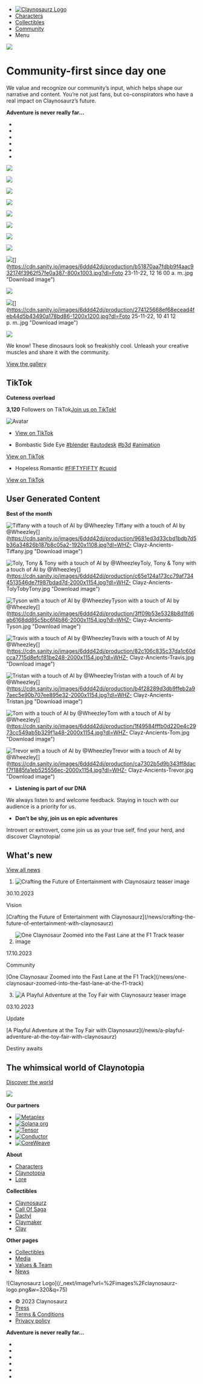   * [![Claynosaurz Logo](/_next/image?url=%2Fimages%2Fclaynosaurz-logo.png&w=640&q=75)](/)
  * [Characters](/characters)
  * [Collectibles](/collectibles)
  * [Community](/community)
  * Menu

![](/_next/image?url=https%3A%2F%2Fcdn.sanity.io%2Fimages%2F6ddd42dj%2Fproduction%2Fb58321de61b22d2d6406a82036bcaa57c8132136-935x935.svg%3Frect%3D0%2C205%2C935%2C526%26w%3D1920%26h%3D1080&w=2048&q=75)

# Community-first since day one

We value and recognize our community’s input, which helps shape our narrative
and content. You’re not just fans, but co-conspirators who have a real impact
on Claynosaurz’s future.

**Adventure is never really far...**

  * [](https://x.com/claynosaurz "twitter")
  * [](https://www.instagram.com/claynosaurz/ "instagram")
  * [](https://discord.gg/claynosaurz "discord")
  * [](https://www.youtube.com/@Claynosaurz_Official "youtube")
  * [](https://www.tiktok.com/@claynosaurz "tiktok")
  * [](https://www.linkedin.com/company/claynosaurz "linkedin")

![](/_next/image?url=https%3A%2F%2Fcdn.sanity.io%2Fimages%2F6ddd42dj%2Fproduction%2F3d250be337775d7756949293e9df5a41e85b968f-1596x1934.jpg%3Fw%3D1596%26h%3D1934&w=2048&q=75)[](https://cdn.sanity.io/images/6ddd42dj/production/3d250be337775d7756949293e9df5a41e85b968f-1596x1934.jpg?dl=IMG_9228.jpg
"Download image")

![](/_next/image?url=https%3A%2F%2Fcdn.sanity.io%2Fimages%2F6ddd42dj%2Fproduction%2Fa669449be89c72e45e034ce64a2bf48f1a21fe1a-1199x674.jpg%3Fw%3D1199%26h%3D674&w=2048&q=75)[](https://cdn.sanity.io/images/6ddd42dj/production/a669449be89c72e45e034ce64a2bf48f1a21fe1a-1199x674.jpg?dl=IMG_6035.JPG
"Download image")

![](/_next/image?url=https%3A%2F%2Fcdn.sanity.io%2Fimages%2F6ddd42dj%2Fproduction%2F1eb12cd5c27f213c58aaffc50e6c9f606e8114d5-544x680.jpg%3Fw%3D544%26h%3D680&w=1200&q=75)[](https://cdn.sanity.io/images/6ddd42dj/production/1eb12cd5c27f213c58aaffc50e6c9f606e8114d5-544x680.jpg?dl=63f4083f-7903-4479-9495-ea948473bc7b.jpg
"Download image")

![](/_next/image?url=https%3A%2F%2Fcdn.sanity.io%2Fimages%2F6ddd42dj%2Fproduction%2F3b35c92363cf5cfb4b561506540d9e1082d42a86-2048x1023.jpg%3Fw%3D2048%26h%3D1023&w=2048&q=75)[](https://cdn.sanity.io/images/6ddd42dj/production/3b35c92363cf5cfb4b561506540d9e1082d42a86-2048x1023.jpg?dl=IMG_2403.JPG
"Download image")

![](/_next/image?url=https%3A%2F%2Fcdn.sanity.io%2Fimages%2F6ddd42dj%2Fproduction%2F9d2eac2534d12f16830fbb880a1c30bd4389bdd1-2000x2000.jpg%3Fw%3D2000%26h%3D2000&w=2048&q=75)[](https://cdn.sanity.io/images/6ddd42dj/production/9d2eac2534d12f16830fbb880a1c30bd4389bdd1-2000x2000.jpg?dl=IMG_9469.JPG
"Download image")

![](/_next/image?url=https%3A%2F%2Fcdn.sanity.io%2Fimages%2F6ddd42dj%2Fproduction%2F86877f0abadb6ff6eaacf86907c1970db81e4fbc-2048x1152.jpg%3Fw%3D2048%26h%3D1152&w=2048&q=75)[](https://cdn.sanity.io/images/6ddd42dj/production/86877f0abadb6ff6eaacf86907c1970db81e4fbc-2048x1152.jpg?dl=IMG_6037.JPG
"Download image")

![](/_next/image?url=https%3A%2F%2Fcdn.sanity.io%2Fimages%2F6ddd42dj%2Fproduction%2F09515f07554db4629f399b9b8e1a7582c33f10fa-900x800.png%3Fw%3D900%26h%3D800&w=1920&q=75)[](https://cdn.sanity.io/images/6ddd42dj/production/09515f07554db4629f399b9b8e1a7582c33f10fa-900x800.png?dl=IMG_8645.PNG
"Download image")

![](/_next/image?url=https%3A%2F%2Fcdn.sanity.io%2Fimages%2F6ddd42dj%2Fproduction%2F373d2f254f859d125bf2dd3dc38140ffeff2a62d-1024x1024.jpg%3Fw%3D1024%26h%3D1024&w=2048&q=75)[](https://cdn.sanity.io/images/6ddd42dj/production/373d2f254f859d125bf2dd3dc38140ffeff2a62d-1024x1024.jpg?dl=IMG_8054.JPG
"Download image")

![](/_next/image?url=https%3A%2F%2Fcdn.sanity.io%2Fimages%2F6ddd42dj%2Fproduction%2Fb51870aa7fdbb9f4aac932174f3962f57fe0a387-800x1003.jpg%3Fw%3D800%26h%3D1003&w=1920&q=75)[](https://cdn.sanity.io/images/6ddd42dj/production/b51870aa7fdbb9f4aac932174f3962f57fe0a387-800x1003.jpg?dl=Foto
23-11-22, 12 16 00 a. m..jpg "Download image")

![](/_next/image?url=https%3A%2F%2Fcdn.sanity.io%2Fimages%2F6ddd42dj%2Fproduction%2F963ae4d20e11c1569f27bef9d4838687da14066e-473x518.jpg%3Fw%3D473%26h%3D518&w=1200&q=75)[](https://cdn.sanity.io/images/6ddd42dj/production/963ae4d20e11c1569f27bef9d4838687da14066e-473x518.jpg?dl=IMG-20230805-WA0019.jpg
"Download image")

![](/_next/image?url=https%3A%2F%2Fcdn.sanity.io%2Fimages%2F6ddd42dj%2Fproduction%2F274125668ef68ecead4feb44d5b43490a178bd86-1200x1200.jpg%3Fw%3D1200%26h%3D1200&w=2048&q=75)[](https://cdn.sanity.io/images/6ddd42dj/production/274125668ef68ecead4feb44d5b43490a178bd86-1200x1200.jpg?dl=Foto
25-11-22, 10 41 12 p. m..jpg "Download image")

![](/_next/image?url=https%3A%2F%2Fcdn.sanity.io%2Fimages%2F6ddd42dj%2Fproduction%2F91873529d260671d015236f5d45a2533f7bf0982-2048x2048.jpg%3Fw%3D2048%26h%3D2048&w=2048&q=75)[](https://cdn.sanity.io/images/6ddd42dj/production/91873529d260671d015236f5d45a2533f7bf0982-2048x2048.jpg?dl=F43iHHUaIAAC8Lv.jpeg
"Download image")

We know! These dinosaurs look so freakishly cool. Unleash your creative
muscles and share it with the community.

[View the gallery](/community/gallery)

## TikTok

**Cuteness overload**

**3,120** Followers on TikTok[Join us on TikTok!](https://www.tiktok.com)

![Avatar](/_next/image?url=https%3A%2F%2Fcdn.sanity.io%2Fimages%2F6ddd42dj%2Fproduction%2Fe724c407d0c042f4951066910428c3529d6d179e-400x400.png%3Fw%3D80%26h%3D80&w=256&q=75)

  * [View on TikTok](https://www.tiktok.com/@claynosaurz)

  * Bombastic Side Eye [#blender](https://www.tiktok.com/tag/blender) [#autodesk](https://www.tiktok.com/tag/autodesk) [#b3d](https://www.tiktok.com/tag/b3d) [#animation](https://www.tiktok.com/tag/animation)

[View on
TikTok](https://www.tiktok.com/@claynosaurz/video/7265387304221412614)

  * Hopeless Romantic [#FIFTYFIFTY](https://www.tiktok.com/tag/fiftyfifty) [#cupid](https://www.tiktok.com/tag/cupid)

[View on
TikTok](https://www.tiktok.com/@claynosaurz/video/7277982514998709510)

## User Generated Content

**Best of the month**

![Tiffany with a touch of AI by
@Wheezley](/_next/image?url=https%3A%2F%2Fcdn.sanity.io%2Fimages%2F6ddd42dj%2Fproduction%2F9681ed3d33cbd1bdb7d5b36a34826b187b8c05a2-1920x1108.jpg%3Fw%3D1920%26h%3D1108&w=2048&q=75)
Tiffany with a touch of AI by
@Wheezley[](https://cdn.sanity.io/images/6ddd42dj/production/9681ed3d33cbd1bdb7d5b36a34826b187b8c05a2-1920x1108.jpg?dl=WHZ-
Clayz-Ancients-Tiffany.jpg "Download image")

![Toly, Tony & Tony with a touch of AI by
@Wheezley](/_next/image?url=https%3A%2F%2Fcdn.sanity.io%2Fimages%2F6ddd42dj%2Fproduction%2Fc65e124a173cc79af7344513546de7f987bdad7d-2000x1154.jpg%3Fw%3D2000%26h%3D1154&w=2048&q=75)Toly,
Tony & Tony with a touch of AI by
@Wheezley[](https://cdn.sanity.io/images/6ddd42dj/production/c65e124a173cc79af7344513546de7f987bdad7d-2000x1154.jpg?dl=WHZ-
Clayz-Ancients-TolyTobyTony.jpg "Download image")

![Tyson with a touch of AI by
@Wheezley](/_next/image?url=https%3A%2F%2Fcdn.sanity.io%2Fimages%2F6ddd42dj%2Fproduction%2F3ff09b53e5328b8d1fd6ab6168dd85c5bc6f4b86-2000x1154.jpg%3Fw%3D2000%26h%3D1154&w=2048&q=75)Tyson
with a touch of AI by
@Wheezley[](https://cdn.sanity.io/images/6ddd42dj/production/3ff09b53e5328b8d1fd6ab6168dd85c5bc6f4b86-2000x1154.jpg?dl=WHZ-
Clayz-Ancients-Tyson.jpg "Download image")

![Travis with a touch of AI by
@Wheezley](/_next/image?url=https%3A%2F%2Fcdn.sanity.io%2Fimages%2F6ddd42dj%2Fproduction%2F82c106c835c37da1c60dcca7715d8efcf81be248-2000x1154.jpg%3Fw%3D2000%26h%3D1154&w=2048&q=75)Travis
with a touch of AI by
@Wheezley[](https://cdn.sanity.io/images/6ddd42dj/production/82c106c835c37da1c60dcca7715d8efcf81be248-2000x1154.jpg?dl=WHZ-
Clayz-Ancients-Travis.jpg "Download image")

![Tristan with a touch of AI by
@Wheezley](/_next/image?url=https%3A%2F%2Fcdn.sanity.io%2Fimages%2F6ddd42dj%2Fproduction%2Fb4f28289d3db9ffeb2a97aec5e90b707ee895e32-2000x1154.jpg%3Fw%3D2000%26h%3D1154&w=2048&q=75)Tristan
with a touch of AI by
@Wheezley[](https://cdn.sanity.io/images/6ddd42dj/production/b4f28289d3db9ffeb2a97aec5e90b707ee895e32-2000x1154.jpg?dl=WHZ-
Clayz-Ancients-Tristan.jpg "Download image")

![Tom with a touch of AI by
@Wheezley](/_next/image?url=https%3A%2F%2Fcdn.sanity.io%2Fimages%2F6ddd42dj%2Fproduction%2F1f49584fffb0d220e4c2973cc549ab5b329f1a48-2000x1154.jpg%3Fw%3D2000%26h%3D1154&w=2048&q=75)Tom
with a touch of AI by
@Wheezley[](https://cdn.sanity.io/images/6ddd42dj/production/1f49584fffb0d220e4c2973cc549ab5b329f1a48-2000x1154.jpg?dl=WHZ-
Clayz-Ancients-Tom.jpg "Download image")

![Trevor with a touch of AI by
@Wheezley](/_next/image?url=https%3A%2F%2Fcdn.sanity.io%2Fimages%2F6ddd42dj%2Fproduction%2Fca7302b5d9b343ff8dacf7f1885fa1eb525556ec-2000x1154.jpg%3Fw%3D2000%26h%3D1154&w=2048&q=75)Trevor
with a touch of AI by
@Wheezley[](https://cdn.sanity.io/images/6ddd42dj/production/ca7302b5d9b343ff8dacf7f1885fa1eb525556ec-2000x1154.jpg?dl=WHZ-
Clayz-Ancients-Trevor.jpg "Download image")

  * **Listening is part of our DNA**

We always listen to and welcome feedback. Staying in touch with our audience
is a priority for us.

  * **Don’t be shy, join us on epic adventures**

Introvert or extrovert, come join us as your true self, find your herd, and
discover Claynotopia!

## What's new

[View all news](/news)

  1. ![Crafting the Future of Entertainment with Claynosaurz teaser image](/_next/image?url=https%3A%2F%2Fcdn.sanity.io%2Fimages%2F6ddd42dj%2Fproduction%2F56bddeaee978dc2728a7b8176102c03109047afc-1631x920.png%3Frect%3D11%2C0%2C1610%2C920%26w%3D700%26h%3D400&w=1440&q=75)

30.10.2023

Vision

[Crafting the Future of Entertainment with Claynosaurz](/news/crafting-the-
future-of-entertainment-with-claynosaurz)

  2. ![One Claynosaur Zoomed into the Fast Lane at the F1 Track teaser image](/_next/image?url=https%3A%2F%2Fcdn.sanity.io%2Fimages%2F6ddd42dj%2Fproduction%2F21e5360d669c78df0689589a47d7e868514f0b22-1638x1112.jpg%3Frect%3D0%2C88%2C1638%2C936%26w%3D700%26h%3D400&w=1440&q=75)

17.10.2023

Community

[One Claynosaur Zoomed into the Fast Lane at the F1 Track](/news/one-
claynosaur-zoomed-into-the-fast-lane-at-the-f1-track)

  3. ![A Playful Adventure at the Toy Fair with Claynosaurz teaser image](/_next/image?url=https%3A%2F%2Fcdn.sanity.io%2Fimages%2F6ddd42dj%2Fproduction%2Fa9c6f870ce0700673617ae6fe92e271db83552b8-2000x1125.jpg%3Frect%3D16%2C0%2C1969%2C1125%26w%3D700%26h%3D400&w=1440&q=75)

03.10.2023

Update

[A Playful Adventure at the Toy Fair with Claynosaurz](/news/a-playful-
adventure-at-the-toy-fair-with-claynosaurz)

Destiny awaits

## The whimsical world of Claynotopia

[Discover the world](/claynotopia)

![](/_next/image?url=https%3A%2F%2Fcdn.sanity.io%2Fimages%2F6ddd42dj%2Fproduction%2Ffb9e7640d9eb4ae6668a9e087a5886596c4100cd-3232x1748.png%3Frect%3D0%2C66%2C3232%2C1616%26w%3D2000%26h%3D1000&w=2048&q=75)

**Our partners**

  * [![Metaplex](/_next/image?url=https%3A%2F%2Fcdn.sanity.io%2Fimages%2F6ddd42dj%2Fproduction%2Fe96b2e29713066eb07ee829abc60187908282f6c-514x48.svg%3Frect%3D161%2C0%2C192%2C48%26w%3D200%26h%3D50&w=400&q=75)](https://www.metaplex.com)
  * [![Solana org](/_next/image?url=https%3A%2F%2Fcdn.sanity.io%2Fimages%2F6ddd42dj%2Fproduction%2F4cd65b73b5fea76180d8d19bd5b4288ef41d562a-372x61.svg%3Frect%3D64%2C0%2C244%2C61%26w%3D200%26h%3D50&w=400&q=75)](https://www.solana.org)
  * [![Tensor](/_next/image?url=https%3A%2F%2Fcdn.sanity.io%2Fimages%2F6ddd42dj%2Fproduction%2Fc81421bc08c270fa07dd946e7acbe67ea9adef7a-4421x992.svg%3Frect%3D227%2C0%2C3968%2C992%26w%3D200%26h%3D50&w=400&q=75)](https://tensor.trade)
  * [![Conductor](/_next/image?url=https%3A%2F%2Fcdn.sanity.io%2Fimages%2F6ddd42dj%2Fproduction%2F0d841ce112bd359580f074ae104cd2db0bb5ae52-726x454.svg%3Frect%3D0%2C136%2C726%2C182%26w%3D200%26h%3D50&w=400&q=75)](https://www.conductortech.com/coreweave)
  * [![CoreWeave](/_next/image?url=https%3A%2F%2Fcdn.sanity.io%2Fimages%2F6ddd42dj%2Fproduction%2F59c99e0266a43add08e3640627df28afdee7f6b7-4578x619.svg%3Frect%3D1051%2C0%2C2476%2C619%26w%3D200%26h%3D50&w=400&q=75)](https://www.coreweave.com/)

**About**

  * [ Characters](/characters)
  * [Claynotopia](/claynotopia)
  * [Lore](/lore)

**Collectibles**

  * [ Claynosaurz](/collectibles/claynosaurz)
  * [Call Of Saga](/collectibles/call-of-saga)
  * [Dactyl](/collectibles/dactyl)
  * [Claymaker](/collectibles/claymaker)
  * [Clay](/collectibles/clay)

**Other pages**

  * [ Collectibles](/collectibles)
  * [Media](/media)
  * [Values & Team](/team)
  * [News](/news)

![Claynosaurz Logo](/_next/image?url=%2Fimages%2Fclaynosaurz-
logo.png&w=320&q=75)

  * © 2023 Claynosaurz
  * [Press](/press)
  * [Terms & Conditions](/terms-and-conditions)
  * [Privacy policy](/privacy-policy)

**Adventure is never really far...**

  * [](https://x.com/claynosaurz "twitter")
  * [](https://www.instagram.com/claynosaurz/ "instagram")
  * [](https://discord.gg/claynosaurz "discord")
  * [](https://www.youtube.com/@Claynosaurz_Official "youtube")
  * [](https://www.tiktok.com/@claynosaurz "tiktok")
  * [](https://www.linkedin.com/company/claynosaurz "linkedin")

